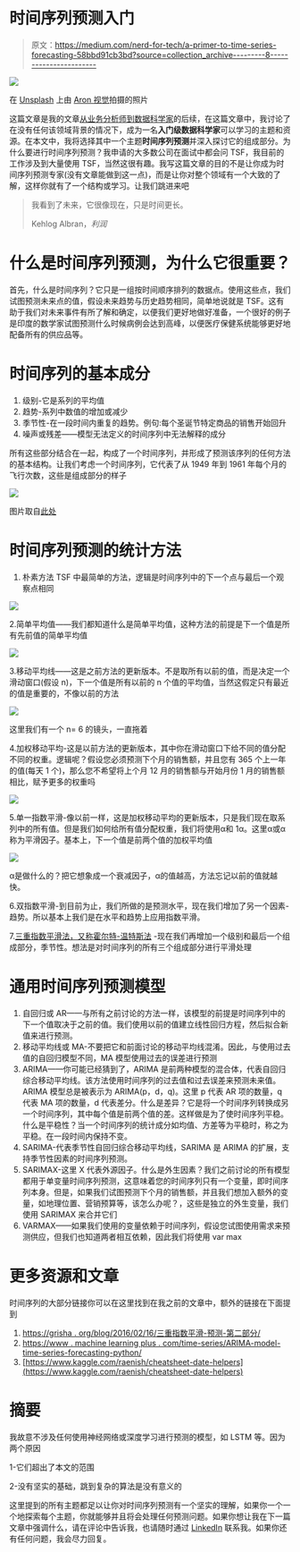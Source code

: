 # 时间序列预测入门

> 原文：<https://medium.com/nerd-for-tech/a-primer-to-time-series-forecasting-58bbd91cb3bd?source=collection_archive---------8----------------------->

![](img/4523e51f19b8bae67eac07b7038f1545.png)

在 [Unsplash](https://unsplash.com?utm_source=medium&utm_medium=referral) 上由 [Aron 视觉](https://unsplash.com/@aronvisuals?utm_source=medium&utm_medium=referral)拍摄的照片

这篇文章是我的文章[从业务分析师到数据科学家](https://dhirendraddsingh.medium.com/from-a-business-analyst-to-a-data-scientist-4720f536888d)的后续，在这篇文章中，我讨论了在没有任何该领域背景的情况下，成为一名**入门级数据科学家**可以学习的主题和资源。在本文中，我将选择其中一个主题**时间序列预测**并深入探讨它的组成部分。为什么要进行时间序列预测？我申请的大多数公司在面试中都会问 TSF，我目前的工作涉及到大量使用 TSF，当然这很有趣。我写这篇文章的目的不是让你成为时间序列预测专家(没有文章能做到这一点)，而是让你对整个领域有一个大致的了解，这样你就有了一个结构或学习。让我们跳进来吧

> 我看到了未来，它很像现在，只是时间更长。
> 
> Kehlog Albran，*利润*

# **什么是时间序列预测，为什么它很重要？**

首先，什么是时间序列？它只是一组按时间顺序排列的数据点。使用这些点，我们试图预测未来点的值，假设未来趋势与历史趋势相同，简单地说就是 TSF。这有助于我们对未来事件有所了解和确定，以便我们更好地做好准备，一个很好的例子是印度的数学家试图预测什么时候病例会达到高峰，以便医疗保健系统能够更好地配备所有的供应品等。

# **时间序列的基本成分**

1.  级别-它是系列的平均值
2.  趋势-系列中数值的增加或减少
3.  季节性-在一段时间内重复的趋势。例句:每个圣诞节特定商品的销售开始回升
4.  噪声或残差——模型无法定义的时间序列中无法解释的成分

所有这些部分结合在一起，构成了一个时间序列，并形成了预测该序列的任何方法的基本结构。让我们考虑一个时间序列，它代表了从 1949 年到 1961 年每个月的飞行次数，这些是组成部分的样子

![](img/3d7f5aed5e6669f6a9f487aee884af3d.png)

图片取自[此处](https://www.udemy.com/course/python-for-time-series-data-analysis/learn/lecture/13773042#overview)

# **时间序列预测的统计方法**

1.  朴素方法 TSF 中最简单的方法，逻辑是时间序列中的下一个点与最后一个观察点相同

![](img/dd5de832ca823336afaf888cdde3b0db.png)

2.简单平均值——我们都知道什么是简单平均值，这种方法的前提是下一个值是所有先前值的简单平均值

![](img/7f01315b9c89736e366ac7ae8e4f8a51.png)

3.移动平均线——这是之前方法的更新版本。不是取所有以前的值，而是决定一个滑动窗口(假设 n)，下一个值是所有以前的 n 个值的平均值，当然这假定只有最近的值是重要的，不像以前的方法

![](img/654b9f4c578822db8d023efde113ecc1.png)

这里我们有一个 n= 6 的镜头，一直拖着

4.加权移动平均-这是以前方法的更新版本，其中你在滑动窗口下给不同的值分配不同的权重。逻辑呢？假设您必须预测下个月的销售额，并且您有 365 个上一年的值(每天 1 个)，那么您不希望将上个月 12 月的销售额与开始月份 1 月的销售额相比，赋予更多的权重吗

![](img/a3431acf13de48767d70f8bc8919874a.png)

5.单一指数平滑-像以前一样，这是加权移动平均的更新版本，只是我们现在取系列中的所有值。但是我们如何给所有值分配权重，我们将使用α和 1α。这里α或α称为平滑因子。基本上，下一个值是前两个值的加权平均值

![](img/7b363b4b93d3fe90927afd75eb411ee6.png)

α是做什么的？把它想象成一个衰减因子，α的值越高，方法忘记以前的值就越快。

6.双指数平滑-到目前为止，我们所做的是预测水平，现在我们增加了另一个因素-趋势。所以基本上我们是在水平和趋势上应用指数平滑。

7.[三重指数平滑法，又称霍尔特-温特斯法](https://grisha.org/blog/2016/02/17/triple-exponential-smoothing-forecasting-part-iii/) -现在我们再增加一个级别和最后一个组成部分，季节性。想法是对时间序列的所有三个组成部分进行平滑处理

# 通用时间序列预测模型

1.  自回归或 AR——与所有之前讨论的方法一样，该模型的前提是时间序列中的下一个值取决于之前的值。我们使用以前的值建立线性回归方程，然后拟合新值来进行预测。
2.  移动平均线或 MA-不要把它和前面讨论的移动平均线混淆。因此，与使用过去值的自回归模型不同，MA 模型使用过去的误差进行预测
3.  ARIMA——你可能已经猜到了，ARIMA 是前两种模型的混合体，代表自回归综合移动平均线。该方法使用时间序列的过去值和过去误差来预测未来值。ARIMA 模型总是被表示为 ARIMA(p，d，q)。这里 p 代表 AR 项的数量，q 代表 MA 项的数量，d 代表差分。什么是差异？它是将一个时间序列转换成另一个时间序列，其中每个值是前两个值的差。这样做是为了使时间序列平稳。什么是平稳性？当一个时间序列的统计成分如均值、方差等为平稳时，称之为平稳。在一段时间内保持不变。
4.  SARIMA-代表季节性自回归综合移动平均线，SARIMA 是 ARIMA 的扩展，支持季节性因素的时间序列预测。
5.  SARIMAX-这里 X 代表外源因子。什么是外生因素？我们之前讨论的所有模型都用于单变量时间序列预测，这意味着您的时间序列只有一个变量，即时间序列本身。但是，如果我们试图预测下个月的销售额，并且我们想加入额外的变量，如地理位置、营销预算等，该怎么办呢？，这些是独立的外生变量，我们使用 SARIMAX 来合并它们
6.  VARMAX——如果我们使用的变量依赖于时间序列，假设您试图使用需求来预测供应，但我们也知道两者相互依赖，因此我们将使用 var max

# **更多资源和文章**

时间序列的大部分链接你可以在这里找到在我之前的文章中，额外的链接在下面提到

1.  [https://grisha . org/blog/2016/02/16/三重指数平滑-预测-第二部分/](https://grisha.org/blog/2016/02/16/triple-exponential-smoothing-forecasting-part-ii/)
2.  [https://www . machine learning plus . com/time-series/ARIMA-model-time-series-forecasting-python/](https://www.machinelearningplus.com/time-series/arima-model-time-series-forecasting-python/)
3.  [https://www.kaggle.com/raenish/cheatsheet-date-helpers](https://www.kaggle.com/raenish/cheatsheet-date-helpers)

# 摘要

我故意不涉及任何使用神经网络或深度学习进行预测的模型，如 LSTM 等。因为两个原因

1-它们超出了本文的范围

2-没有坚实的基础，跳到复杂的算法是没有意义的

这里提到的所有主题都足以让你对时间序列预测有一个坚实的理解，如果你一个一个地探索每个主题，你就能够并且将会处理任何预测问题。如果你想让我在下一篇文章中强调什么，请在评论中告诉我，也请随时通过 [LinkedIn](https://www.linkedin.com/in/dhirendra-singh-0908/) 联系我。如果你还有任何问题，我会尽力回复。